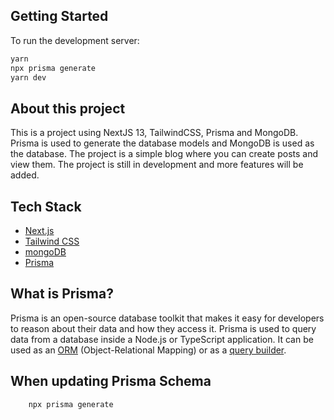 ## Getting Started

To run the development server:

```bash
yarn
npx prisma generate
yarn dev
```

## About this project

This is a project using NextJS 13, TailwindCSS, Prisma and MongoDB. Prisma is used to generate the database models and MongoDB is used as the database. The project is a simple blog where you can create posts and view them. The project is still in development and more features will be added.

## Tech Stack

- [Next.js](https://nextjs.org/)
- [Tailwind CSS](https://tailwindcss.com/)
- [mongoDB](https://www.mongodb.com/)
- [Prisma](https://www.prisma.io/)

## What is Prisma?

Prisma is an open-source database toolkit that makes it easy for developers to reason about their data and how they access it. Prisma is used to query data from a database inside a Node.js or TypeScript application. It can be used as an [ORM](https://en.wikipedia.org/wiki/Object-relational_mapping) (Object-Relational Mapping) or as a [query builder](https://en.wikipedia.org/wiki/Query_builder).

## When updating Prisma Schema

```bash
    npx prisma generate
```
